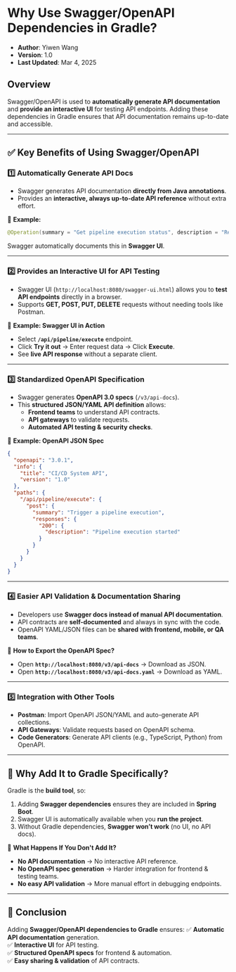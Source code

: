 # **Why Use Swagger/OpenAPI Dependencies in Gradle?**
* **Author**: Yiwen Wang
* **Version**: 1.0
* **Last Updated**: Mar 4, 2025

## **Overview**
Swagger/OpenAPI is used to **automatically generate API documentation** and **provide an interactive UI** for testing API endpoints. Adding these dependencies in Gradle ensures that API documentation remains up-to-date and accessible.

---

## **✅ Key Benefits of Using Swagger/OpenAPI**

### **1️⃣ Automatically Generate API Docs**
- Swagger generates API documentation **directly from Java annotations**.
- Provides an **interactive, always up-to-date API reference** without extra effort.

🔹 **Example:**
```java
@Operation(summary = "Get pipeline execution status", description = "Retrieves the status of a pipeline execution.")
```
Swagger automatically documents this in **Swagger UI**.

---

### **2️⃣ Provides an Interactive UI for API Testing**
- Swagger UI (`http://localhost:8080/swagger-ui.html`) allows you to **test API endpoints** directly in a browser.
- Supports **GET, POST, PUT, DELETE** requests without needing tools like Postman.

📌 **Example: Swagger UI in Action**
- Select **`/api/pipeline/execute`** endpoint.
- Click **Try it out** → Enter request data → Click **Execute**.
- See **live API response** without a separate client.

---

### **3️⃣ Standardized OpenAPI Specification**
- Swagger generates **OpenAPI 3.0 specs** (`/v3/api-docs`).
- This **structured JSON/YAML API definition** allows:
    - **Frontend teams** to understand API contracts.
    - **API gateways** to validate requests.
    - **Automated API testing & security checks**.

🔹 **Example: OpenAPI JSON Spec**
```json
{
  "openapi": "3.0.1",
  "info": {
    "title": "CI/CD System API",
    "version": "1.0"
  },
  "paths": {
    "/api/pipeline/execute": {
      "post": {
        "summary": "Trigger a pipeline execution",
        "responses": {
          "200": {
            "description": "Pipeline execution started"
          }
        }
      }
    }
  }
}
```

---

### **4️⃣ Easier API Validation & Documentation Sharing**
- Developers use **Swagger docs instead of manual API documentation**.
- API contracts are **self-documented** and always in sync with the code.
- OpenAPI YAML/JSON files can be **shared with frontend, mobile, or QA teams**.

📌 **How to Export the OpenAPI Spec?**
- Open **`http://localhost:8080/v3/api-docs`** → Download as JSON.
- Open **`http://localhost:8080/v3/api-docs.yaml`** → Download as YAML.

---

### **5️⃣ Integration with Other Tools**
- **Postman**: Import OpenAPI JSON/YAML and auto-generate API collections.
- **API Gateways**: Validate requests based on OpenAPI schema.
- **Code Generators**: Generate API clients (e.g., TypeScript, Python) from OpenAPI.

---

## **🔹 Why Add It to Gradle Specifically?**
Gradle is the **build tool**, so:
1. Adding **Swagger dependencies** ensures they are included in **Spring Boot**.
2. Swagger UI is automatically available when you **run the project**.
3. Without Gradle dependencies, **Swagger won’t work** (no UI, no API docs).

📌 **What Happens If You Don't Add It?**
- **No API documentation** → No interactive API reference.
- **No OpenAPI spec generation** → Harder integration for frontend & testing teams.
- **No easy API validation** → More manual effort in debugging endpoints.

---

## **🎯 Conclusion**
Adding **Swagger/OpenAPI dependencies to Gradle** ensures:
✅ **Automatic API documentation** generation.  
✅ **Interactive UI** for API testing.  
✅ **Structured OpenAPI specs** for frontend & automation.  
✅ **Easy sharing & validation** of API contracts.
